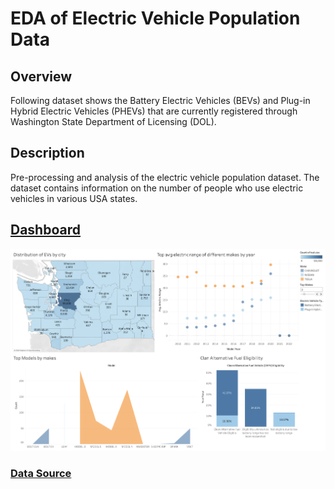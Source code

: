 # EDA of Electric Vehicle Population Data

## Overview
Following dataset shows the Battery Electric Vehicles (BEVs) and Plug-in Hybrid Electric Vehicles (PHEVs) that are currently registered through Washington State Department of Licensing (DOL).
## Description
Pre-processing and analysis of the electric vehicle population dataset. The dataset contains information on the number of people who use electric vehicles in various USA states.

## [Dashboard](https://public.tableau.com/app/profile/aakansha.goyal/viz/ElectricVehiclePopulationinWashington/ElectricVehiclePopulationinWashington)


![preview](preview.png)


### [Data Source](https://catalog.data.gov/dataset/electric-vehicle-population-data)
 